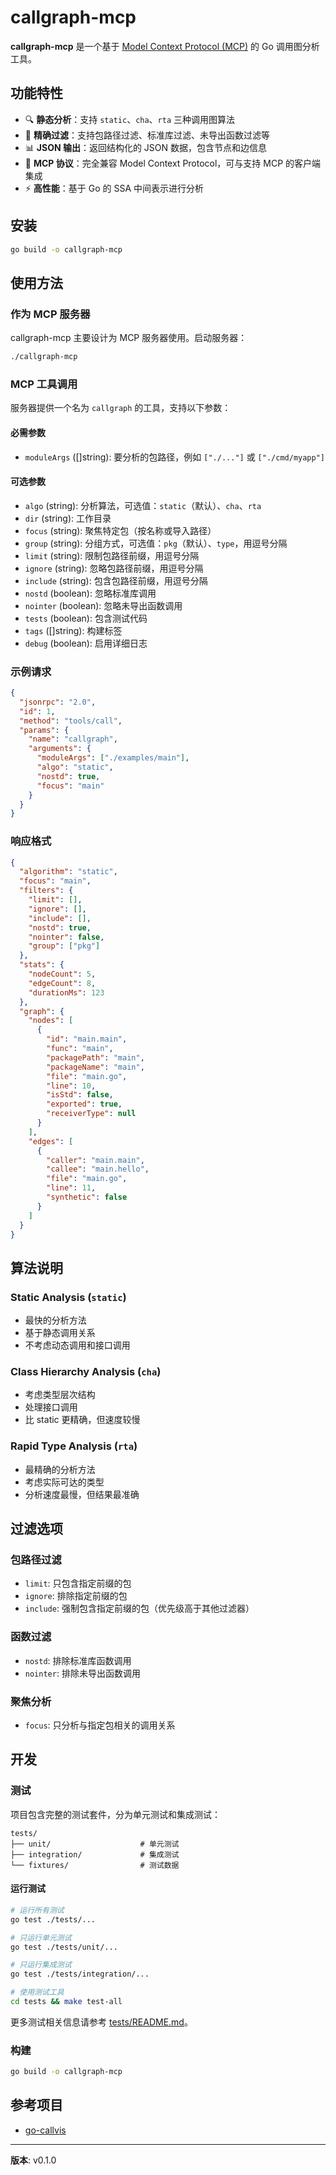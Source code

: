 # callgraph-mcp

**callgraph-mcp** 是一个基于 [Model Context Protocol (MCP)](https://modelcontextprotocol.io/) 的 Go 调用图分析工具。

## 功能特性

- 🔍 **静态分析**：支持 `static`、`cha`、`rta` 三种调用图算法
- 🎯 **精确过滤**：支持包路径过滤、标准库过滤、未导出函数过滤等
- 📊 **JSON 输出**：返回结构化的 JSON 数据，包含节点和边信息
- 🔌 **MCP 协议**：完全兼容 Model Context Protocol，可与支持 MCP 的客户端集成
- ⚡ **高性能**：基于 Go 的 SSA 中间表示进行分析

## 安装

```bash
go build -o callgraph-mcp
```

## 使用方法

### 作为 MCP 服务器

callgraph-mcp 主要设计为 MCP 服务器使用。启动服务器：

```bash
./callgraph-mcp
```

### MCP 工具调用

服务器提供一个名为 `callgraph` 的工具，支持以下参数：

#### 必需参数
- `moduleArgs` ([]string): 要分析的包路径，例如 `["./..."]` 或 `["./cmd/myapp"]`

#### 可选参数
- `algo` (string): 分析算法，可选值：`static`（默认）、`cha`、`rta`
- `dir` (string): 工作目录
- `focus` (string): 聚焦特定包（按名称或导入路径）
- `group` (string): 分组方式，可选值：`pkg`（默认）、`type`，用逗号分隔
- `limit` (string): 限制包路径前缀，用逗号分隔
- `ignore` (string): 忽略包路径前缀，用逗号分隔
- `include` (string): 包含包路径前缀，用逗号分隔
- `nostd` (boolean): 忽略标准库调用
- `nointer` (boolean): 忽略未导出函数调用
- `tests` (boolean): 包含测试代码
- `tags` ([]string): 构建标签
- `debug` (boolean): 启用详细日志

### 示例请求

```json
{
  "jsonrpc": "2.0",
  "id": 1,
  "method": "tools/call",
  "params": {
    "name": "callgraph",
    "arguments": {
      "moduleArgs": ["./examples/main"],
      "algo": "static",
      "nostd": true,
      "focus": "main"
    }
  }
}
```

### 响应格式

```json
{
  "algorithm": "static",
  "focus": "main",
  "filters": {
    "limit": [],
    "ignore": [],
    "include": [],
    "nostd": true,
    "nointer": false,
    "group": ["pkg"]
  },
  "stats": {
    "nodeCount": 5,
    "edgeCount": 8,
    "durationMs": 123
  },
  "graph": {
    "nodes": [
      {
        "id": "main.main",
        "func": "main",
        "packagePath": "main",
        "packageName": "main",
        "file": "main.go",
        "line": 10,
        "isStd": false,
        "exported": true,
        "receiverType": null
      }
    ],
    "edges": [
      {
        "caller": "main.main",
        "callee": "main.hello",
        "file": "main.go",
        "line": 11,
        "synthetic": false
      }
    ]
  }
}
```

## 算法说明

### Static Analysis (`static`)
- 最快的分析方法
- 基于静态调用关系
- 不考虑动态调用和接口调用

### Class Hierarchy Analysis (`cha`)
- 考虑类型层次结构
- 处理接口调用
- 比 static 更精确，但速度较慢

### Rapid Type Analysis (`rta`)
- 最精确的分析方法
- 考虑实际可达的类型
- 分析速度最慢，但结果最准确

## 过滤选项

### 包路径过滤
- `limit`: 只包含指定前缀的包
- `ignore`: 排除指定前缀的包
- `include`: 强制包含指定前缀的包（优先级高于其他过滤器）

### 函数过滤
- `nostd`: 排除标准库函数调用
- `nointer`: 排除未导出函数调用

### 聚焦分析
- `focus`: 只分析与指定包相关的调用关系

## 开发

### 测试

项目包含完整的测试套件，分为单元测试和集成测试：

```
tests/
├── unit/                    # 单元测试
├── integration/             # 集成测试
└── fixtures/                # 测试数据
```

#### 运行测试

```bash
# 运行所有测试
go test ./tests/...

# 只运行单元测试
go test ./tests/unit/...

# 只运行集成测试
go test ./tests/integration/...

# 使用测试工具
cd tests && make test-all
```

更多测试相关信息请参考 [tests/README.md](tests/README.md)。

### 构建

```bash
go build -o callgraph-mcp
```


## 参考项目
- [go-callvis](https://github.com/ofabry/go-callvis)


---

**版本**: v0.1.0
